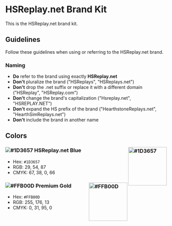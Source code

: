 # HSReplay.net Brand Kit

This is the HSReplay.net brand kit.

## Guidelines

Follow these guidelines when using or referring to the HSReplay.net brand.

### Naming

- **Do** refer to the brand using exactly **HSReplay.net**
- **Don't** pluralize the brand ("HSReplays", "HSReplays.net")
- **Don't** drop the .net suffix or replace it with a different domain ("HSReplay", "HSReplay.com")
- **Don't** change the brand's capitalization ("Hsreplay.net", "HSREPLAY.NET")
- **Don't** expand the HS prefix of the brand ("HearthstoneReplays.net", "HearthSimReplays.net")
- **Don't** include the brand in another name

## Colors

### ![#1D3657](https://via.placeholder.com/18/1d3657/000000?text=+) HSReplay.net Blue <img alt="#1D3657" align="right" width="120" height="120" src="https://via.placeholder.com/120/1d3657/000000?text=+"/>

- Hex: `#1D3657`
- RGB: 29, 54, 87
- CMYK: 67, 38, 0, 66

### ![#FFB00D](https://via.placeholder.com/18/ffb00d/000000?text=+) Premium Gold <img alt="#FFB00D" align="right" width="120" height="120" src="https://via.placeholder.com/120/ffb00d/000000?text=+"/>

- Hex: `#FFB00D`
- RGB: 255, 176, 13
- CMYK: 0, 31, 95, 0

